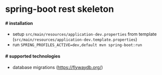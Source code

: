 # spring-boot rest skeleton

#### # installation
 * setup `src/main/resources/application-dev.properties` from template (`src/main/resources/application-dev.template.properties`)
 * run `SPRING_PROFILES_ACTIVE=dev,default mvn spring-boot:run`

#### # supported technologies
 * database migrations (https://flywaydb.org/)
